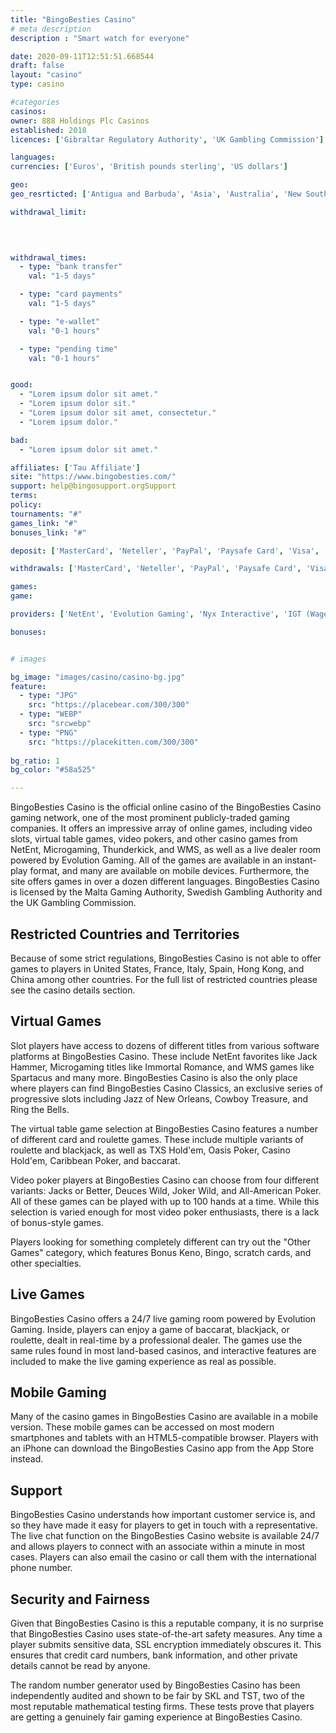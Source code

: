 ```yaml
---
title: "BingoBesties Casino"
# meta description
description : "Smart watch for everyone"

date: 2020-09-11T12:51:51.668544
draft: false
layout: "casino" 
type: casino

#categories
casinos: 
owner: 888 Holdings Plc Casinos
established: 2018
licences: ['Gibraltar Regulatory Authority', 'UK Gambling Commission']

languages: 
currencies: ['Euros', 'British pounds sterling', 'US dollars']

geo: 
geo_resrticted: ['Antigua and Barbuda', 'Asia', 'Australia', 'New South Wales', 'Belgium', 'Denmark', 'France', 'Germany', 'Schleswig-Holstein', 'Gibraltar', 'Israel', 'Italy', 'Netherlands', 'Puerto Rico', 'Spain', 'Sweden', 'Switzerland', 'Turkey', 'United States', 'Alabama', 'Alaska', 'American Samoa', 'Arizona', 'Arkansas', 'California', 'Colorado', 'Connecticut', 'Delaware', 'District of Columbia', 'Florida', 'Georgia(US)', 'Guam', 'Hawaii', 'Idaho', 'Illinois', 'Indiana', 'Iowa', 'Kansas', 'Kentucky', 'Louisiana', 'Maine', 'Maryland', 'Massachusetts', 'Michigan', 'Minnesota', 'Mississippi', 'Missouri', 'Montana', 'Nebraska', 'Nevada', 'New Hampshire', 'New Jersey', 'New Mexico', 'New York', 'North Carolina', 'North Dakota', 'Northern Mariana Islands', 'Ohio', 'Oklahoma', 'Oregon', 'Pennsylvania', 'Rhode Island', 'South Carolina', 'South Dakota', 'Tennessee', 'Texas', 'U.S. Virgin Islands', 'Utah', 'Vermont', 'Virginia', 'Washington', 'West Virginia', 'Wisconsin', 'Wyoming']

withdrawal_limit:

  
  

withdrawal_times:
  - type: "bank transfer"
    val: "1-5 days"

  - type: "card payments"
    val: "1-5 days"

  - type: "e-wallet"
    val: "0-1 hours"

  - type: "pending time"
    val: "0-1 hours"


good:
  - "Lorem ipsum dolor sit amet."
  - "Lorem ipsum dolor sit."
  - "Lorem ipsum dolor sit amet, consectetur."
  - "Lorem ipsum dolor."

bad:
  - "Lorem ipsum dolor sit amet."

affiliates: ['Tau Affiliate']
site: "https://www.bingobesties.com/"
support: help@bingosupport.orgSupport
terms:
policy:
tournaments: "#"
games_link: "#"
bonuses_link: "#"

deposit: ['MasterCard', 'Neteller', 'PayPal', 'Paysafe Card', 'Visa', 'Entropay', 'Wire Transfer']

withdrawals: ['MasterCard', 'Neteller', 'PayPal', 'Paysafe Card', 'Visa', 'Entropay', 'Wire Transfer']

games: 
game:

providers: ['NetEnt', 'Evolution Gaming', 'Nyx Interactive', 'IGT (WagerWorks)', 'WMS', 'PariPlay', 'Dragonfish (Random Logic)', 'Eyecon']

bonuses:


# images

bg_image: "images/casino/casino-bg.jpg"  
feature:
  - type: "JPG" 
    src: "https://placebear.com/300/300"
  - type: "WEBP"
    src: "srcwebp"
  - type: "PNG"
    src: "https://placekitten.com/300/300"  
 
bg_ratio: 1 
bg_color: "#58a525"  

---
```


BingoBesties Casino is the official online casino of the BingoBesties Casino gaming network, one of the most prominent publicly-traded gaming companies. It offers an impressive array of online games, including video slots, virtual table games, video pokers, and other casino games from NetEnt, Microgaming, Thunderkick, and WMS, as well as a live dealer room powered by Evolution Gaming. All of the games are available in an instant-play format, and many are available on mobile devices. Furthermore, the site offers games in over a dozen different languages. BingoBesties Casino is licensed by the Malta Gaming Authority, Swedish Gambling Authority and the UK Gambling Commission.

## Restricted Countries and Territories
Because of some strict regulations, BingoBesties Casino is not able to offer games to players in United States, France, Italy, Spain, Hong Kong, and China among other countries. For the full list of restricted countries please see the casino details section.

## Virtual Games
Slot players have access to dozens of different titles from various software platforms at BingoBesties Casino. These include NetEnt favorites like Jack Hammer, Microgaming titles like Immortal Romance, and WMS games like Spartacus and many more. BingoBesties Casino is also the only place where players can find BingoBesties Casino Classics, an exclusive series of progressive slots including Jazz of New Orleans, Cowboy Treasure, and Ring the Bells.

The virtual table game selection at BingoBesties Casino features a number of different card and roulette games. These include multiple variants of roulette and blackjack, as well as TXS Hold'em, Oasis Poker, Casino Hold'em, Caribbean Poker, and baccarat.

Video poker players at BingoBesties Casino can choose from four different variants: Jacks or Better, Deuces Wild, Joker Wild, and All-American Poker. All of these games can be played with up to 100 hands at a time. While this selection is varied enough for most video poker enthusiasts, there is a lack of bonus-style games.

Players looking for something completely different can try out the "Other Games" category, which features Bonus Keno, Bingo, scratch cards, and other specialties.

## Live Games
BingoBesties Casino offers a 24/7 live gaming room powered by Evolution Gaming. Inside, players can enjoy a game of baccarat, blackjack, or roulette, dealt in real-time by a professional dealer. The games use the same rules found in most land-based casinos, and interactive features are included to make the live gaming experience as real as possible.

## Mobile Gaming
Many of the casino games in BingoBesties Casino are available in a mobile version. These mobile games can be accessed on most modern smartphones and tablets with an HTML5-compatible browser. Players with an iPhone can download the BingoBesties Casino app from the App Store instead.

## Support
BingoBesties Casino understands how important customer service is, and so they have made it easy for players to get in touch with a representative. The live chat function on the BingoBesties Casino website is available 24/7 and allows players to connect with an associate within a minute in most cases. Players can also email the casino or call them with the international phone number.

## Security and Fairness
Given that BingoBesties Casino is this a reputable company, it is no surprise that BingoBesties Casino uses state-of-the-art safety measures. Any time a player submits sensitive data, SSL encryption immediately obscures it. This ensures that credit card numbers, bank information, and other private details cannot be read by anyone.

The random number generator used by BingoBesties Casino has been independently audited and shown to be fair by SKL and TST, two of the most reputable mathematical testing firms. These tests prove that players are getting a genuinely fair gaming experience at BingoBesties Casino.